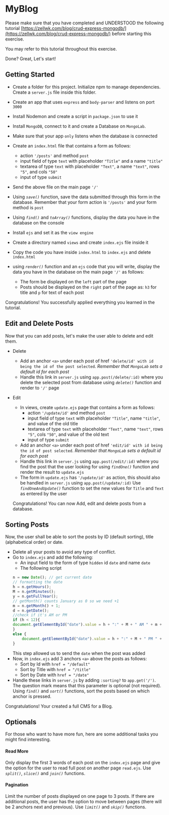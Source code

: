 # MyBlog

Please make sure that you have completed and UNDERSTOOD the following tutorial [https://zellwk.com/blog/crud-express-mongodb/](https://zellwk.com/blog/crud-express-mongodb/) before starting this exercise.

You may refer to this tutorial throughout this exercise.

Done? Great, Let's start!

## Getting Started

- Create a folder for this project. Initialize npm to manage dependencies. Create a `server.js` file inside this folder.
- Create an app that uses `express` and `body-parser` and listens on port `3000`
- Install Nodemon and create a script in `package.json` to use it
- Install `MongoDB`, connect to it and create a Database on `MongoLab`. 
- Make sure that your app `only` listens when the database is connected
- Create an `index.html` file that contains a form as follows:
  - action `'/posts'` and method `post` 
  - input field of type `text` with placeholder `"Title"` and a name `"title"`
  - textarea of type `text` with placeholder `"Text"`, a name `"text"`, rows `"5"`, and cols `"50"` 
  - input of type `submit`

- Send the above file on the main page `'/'`
- Using *`save()`* function, save the data submitted through this form in the database. Remember that your form action is `'/posts'` and your form method is `post`


- Using *`find()`* and *`toArray()`* functions, display the data you have in the database on the console

- Install `ejs` and set it as the `view engine`
- Create a directory named `views` and create `index.ejs` file inside it
- Copy the code you have inside `index.html` to `index.ejs` and delete `index.html`
- using *`render()`* function and an `ejs` code that you will write, display the data you have in the database on the main page `'/'` as follows:
   - The form be displayed on the `left` part of the page
   - Posts should be displayed on the `right` part of the page as: `h3` for title and `p` for text of each post

Congratulations! You successfully applied everything you learned in the tutorial.

## Edit and Delete Posts

Now that you can add posts, let's make the user able to delete and edit them.
- Delete
   - Add an anchor `<a>` under each post of href `'delete/id' with id being the id of the post selected`. *Remember that `MongoLab` sets a default id for each post*
   - Handle this link in `server.js` using `app.post(/delete/:id)` where you delete the selected post from database using *`delete()`* function and render to `'/'` page
- Edit
  - In views, create `update.ejs` page that contains a form as follows: 
    - action `'/update/id'` and method `post`
    - input field of type `text` with placeholder `"Title"`, name `"title"`, and value of the old title 
    - textarea of type `text` with placeholder `"Text"`, name `"text"`, rows `"5"`, cols `"50"`, and value of the old text
    - input of type `submit`
  - Add an anchor `<a>` under each post of href `'edit/id' with id being the id of post selected`. *Remember that `MongoLab` sets a default id for each post* 
  - Handle this link in `server.js` using `app.post(/edit/:id)` where you find the post that the user looking for using *`findOne()`* function and render the result to `update.ejs`
  - The form in `update.ejs` has `'/update/id'` as action, this should also be handled in `server.js` using `app.post(/update/:id)` Use *`findOneAndUpdate()`* function to set the new values for `Title` and `Text` as entered by the user
         
  Congratulations! You can now Add, edit and delete posts from a database.
  
## Sorting Posts

Now, the user shall be able to sort the posts by ID (default sorting), title (alphabetical order) or date.
- Delete all your posts to avoid any type of conflict.
- Go to `index.ejs` and add the following:
    - An input field to the form of type `hidden` id `date` and name `date` 
    - The following script
    ```js
    n = new Date(); // get current date
    // formatting the date
    h = n.getHours();
    M = n.getMinutes();
    y = n.getFullYear();
    // getMonth() counts January as 0 so we need +1 
    m = n.getMonth() + 1;
    d = n.getDate();
    //check if it's AM or PM
    if (h < 12){
    document.getElementById("date").value = h + ":" + M + " AM " + m + "/" + d + "/" + y;
    }
    else {
        document.getElementById("date").value = h + ":" + M + " PM " + m + "/" + d + "/" + y;
    }
    ```
    This step allowed us to send the `date` when the post was added
- Now, in `index.ejs` add 3 anchors `<a>` above the posts as follows:
    - Sort by Id with `href = "/default"`
    - Sort by Title with `href = "/title"`
    - Sort by Date with `href = "/date"`
- Handle these links in `server.js` by adding `:sorting?` to `app.get('/')`. The question mark means that this parameter is optional (not required). Using *`find()`* and *`sort()`* functions, sort the posts based on which anchor is pressed. 

Congratulations! Your created a full CMS for a Blog.

## Optionals

For those who want to have more fun, here are some additional tasks you might find interesting.

#### Read More

Only display the first 3 words of each post on the `index.ejs` page and give the option for the user to read full post on another page `read.ejs`. Use *`split()`*, *`slice()`* and *`join()`* functions.

#### Pagination

Limit the number of posts displayed on one page to 3 posts. If there are additional posts, the user has the option to move between pages (there will be 2 anchors next and previous). Use *`limit()`* and *`skip()`* functions.